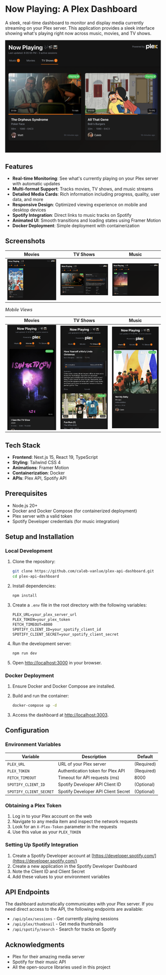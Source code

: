 # Now Playing: A Plex Dashboard

A sleek, real-time dashboard to monitor and display media currently streaming on your Plex server. This application provides a sleek interface showing what's playing right now across music, movies, and TV shows.

![Dashboard Screenshot](screenshots/dashboard.png)

## Features

- **Real-time Monitoring**: See what's currently playing on your Plex server with automatic updates
- **Multi-format Support**: Tracks movies, TV shows, and music streams
- **Detailed Media Cards**: Rich information including progress, quality, user data, and more
- **Responsive Design**: Optimized viewing experience on mobile and desktop devices
- **Spotify Integration**: Direct links to music tracks on Spotify
- **Animated UI**: Smooth transitions and loading states using Framer Motion
- **Docker Deployment**: Simple deployment with containerization

## Screenshots

| Movies                                | TV Shows                            | Music                               |
| ------------------------------------- | ----------------------------------- | ----------------------------------- |
| ![Movies](screenshots/movies-web.png) | ![TV Shows](screenshots/tv-web.png) | ![Music](screenshots/music-web.png) |

_Mobile Views_

| Movies                                   | TV Shows                               | Music                                  |
| ---------------------------------------- | -------------------------------------- | -------------------------------------- |
| ![Movies](screenshots/movies-mobile.png) | ![TV Shows](screenshots/tv-mobile.png) | ![Music](screenshots/music-mobile.png) |

## Tech Stack

- **Frontend**: Next.js 15, React 19, TypeScript
- **Styling**: Tailwind CSS 4
- **Animations**: Framer Motion
- **Containerization**: Docker
- **APIs**: Plex API, Spotify API

## Prerequisites

- Node.js 20+
- Docker and Docker Compose (for containerized deployment)
- Plex server with a valid token
- Spotify Developer credentials (for music integration)

## Setup and Installation

### Local Development

1. Clone the repository:

   ```bash
   git clone https://github.com/caleb-vanlue/plex-api-dashboard.git
   cd plex-api-dashboard
   ```

2. Install dependencies:

   ```bash
   npm install
   ```

3. Create a `.env` file in the root directory with the following variables:

   ```
   PLEX_URL=your_plex_server_url
   PLEX_TOKEN=your_plex_token
   FETCH_TIMEOUT=8000
   SPOTIFY_CLIENT_ID=your_spotify_client_id
   SPOTIFY_CLIENT_SECRET=your_spotify_client_secret
   ```

4. Run the development server:

   ```bash
   npm run dev
   ```

5. Open [http://localhost:3000](http://localhost:3000) in your browser.

### Docker Deployment

1. Ensure Docker and Docker Compose are installed.

2. Build and run the container:

   ```bash
   docker-compose up -d
   ```

3. Access the dashboard at [http://localhost:3003](http://localhost:3003).

## Configuration

### Environment Variables

| Variable                | Description                         | Default    |
| ----------------------- | ----------------------------------- | ---------- |
| `PLEX_URL`              | URL of your Plex server             | (Required) |
| `PLEX_TOKEN`            | Authentication token for Plex API   | (Required) |
| `FETCH_TIMEOUT`         | Timeout for API requests (ms)       | 8000       |
| `SPOTIFY_CLIENT_ID`     | Spotify Developer API Client ID     | (Optional) |
| `SPOTIFY_CLIENT_SECRET` | Spotify Developer API Client Secret | (Optional) |

### Obtaining a Plex Token

1. Log in to your Plex account on the web
2. Navigate to any media item and inspect the network requests
3. Look for an `X-Plex-Token` parameter in the requests
4. Use this value as your `PLEX_TOKEN`

### Setting Up Spotify Integration

1. Create a Spotify Developer account at [https://developer.spotify.com/](https://developer.spotify.com/)
2. Create a new application in the Spotify Developer Dashboard
3. Note the Client ID and Client Secret
4. Add these values to your environment variables

## API Endpoints

The dashboard automatically communicates with your Plex server. If you need direct access to the API, the following endpoints are available:

- `/api/plex/sessions` - Get currently playing sessions
- `/api/plex/thumbnail` - Get media thumbnails
- `/api/spotify/search` - Search for tracks on Spotify

## Acknowledgments

- Plex for their amazing media server
- Spotify for their music API
- All the open-source libraries used in this project
